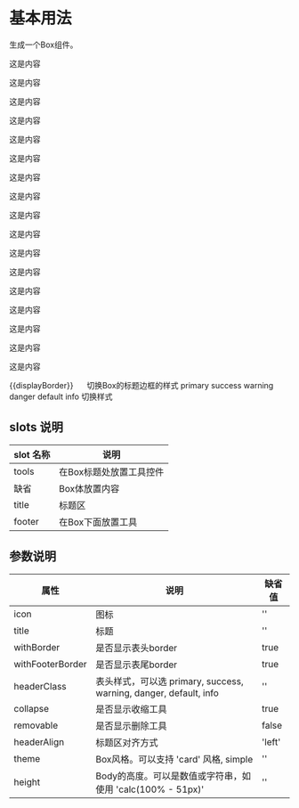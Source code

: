 # 基本用法

生成一个Box组件。

<div id="ex-box-01">
  <Box title="这是标题" :removable="removable"
    :theme="theme"
    :height="height"
    :with-border="border" :header-class="headerClass">
    <p>这是内容</p>
    <p>这是内容</p>
    <p>这是内容</p>
    <p>这是内容</p>
    <p>这是内容</p>
    <p>这是内容</p>
    <p>这是内容</p>
    <p>这是内容</p>
    <p>这是内容</p>
    <p>这是内容</p>
    <p>这是内容</p>
    <p>这是内容</p>
    <p>这是内容</p>
    <p>这是内容</p>
    <p>这是内容</p>
    <p>这是内容</p>
    <p>这是内容</p>
    <div slot="footer">
      <i-button type="primary" @click="handleBorder">{{displayBorder}}</i-button>
      <Dropdown style="margin-left: 20px" @on-click="handleClass">
        <i-button type="primary">
            切换Box的标题边框的样式
            <Icon type="arrow-down-b"></Icon>
        </i-button>
        <dropdown-menu slot="list">
            <dropdown-item name="primary">primary</dropdown-item>
            <dropdown-item name="success">success</dropdown-item>
            <dropdown-item name="warning">warning</dropdown-item>
            <dropdown-item name="danger">danger</dropdown-item>
            <dropdown-item name="default">default</dropdown-item>
            <dropdown-item name="info">info</dropdown-item>
        </dropdown-menu>
      </Dropdown>
      <i-button type="primary" @click="handleTheme">切换样式</i-button>
    </div>
  </Box>
</div>

## slots 说明

| slot 名称 | 说明 |
|----------|-----|
| tools | 在Box标题处放置工具控件 |
| 缺省 | Box体放置内容 |
| title | 标题区 |
| footer | 在Box下面放置工具 |

## 参数说明

| 属性 | 说明 | 缺省值 |
|-----|-----|-------|
| icon | 图标 | '' |
| title | 标题 | '' |
| withBorder | 是否显示表头border | true |
| withFooterBorder | 是否显示表尾border | true |
| headerClass | 表头样式，可以选 primary, success, warning, danger, default, info | '' |
| collapse | 是否显示收缩工具 | true |
| removable | 是否显示删除工具 | false | 
| headerAlign | 标题区对齐方式 | 'left' |
| theme | Box风格。可以支持 'card' 风格, simple | '' |
| height | Body的高度。可以是数值或字符串，如使用 'calc(100% - 51px)' | '' |

<script>
var ex_box_01 = new Vue({
  el: '#ex-box-01',
  data: {
    border: true,
    displayBorder: '隐藏表头线',
    headerClass: '',
    removable: true,
    theme: 'default',
    height: 300
  },
  methods: {
    handleBorder: function() {
      this.border = !this.border
      if (this.border) {
        this.displayBorder = '隐藏表头线'
      } else {
        this.displayBorder = '显示表头线'
      }
    },
    handleClass: function (name) {
      this.headerClass = name
    },
    handleTheme: function () {
      if (this.theme === 'default') this.theme = 'card'
      if (this.theme === 'card') this.theme = 'simple'
      else this.theme = 'default'
    }
  }
})
</script>
